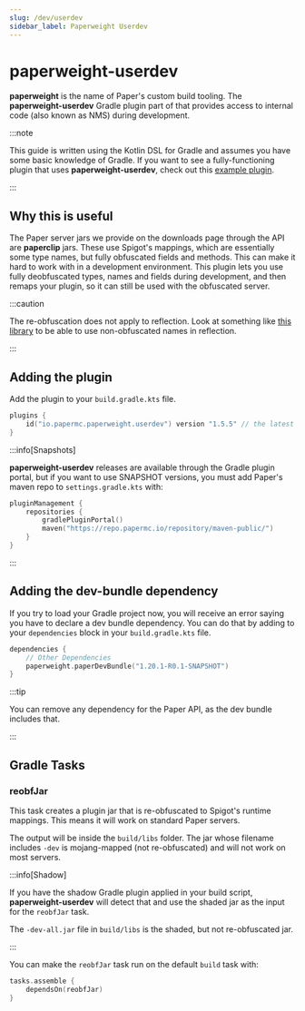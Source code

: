 ```yaml
---
slug: /dev/userdev
sidebar_label: Paperweight Userdev
---
```


# paperweight-userdev

**paperweight** is the name of Paper's custom build tooling. The **paperweight-userdev** Gradle plugin part of that
provides access to internal code (also known as NMS) during development.

:::note

This guide is written using the Kotlin DSL for Gradle and assumes you have some basic knowledge of Gradle.
If you want to see a fully-functioning plugin that uses **paperweight-userdev**,
check out this [example plugin](https://github.com/PaperMC/paperweight-test-plugin).

:::

## Why this is useful
The Paper server jars we provide on the downloads page through the API are **paperclip** jars. These
use Spigot's mappings, which are essentially some type names, but fully obfuscated fields and methods.
This can make it hard to work with in a development environment. This plugin lets you use fully deobfuscated
types, names and fields during development, and then remaps your plugin, so it can still be used with the obfuscated
server.

:::caution

The re-obfuscation does not apply to reflection. Look at something like [this library](https://github.com/jpenilla/reflection-remapper) to be able to
use non-obfuscated names in reflection.

:::

## Adding the plugin
Add the plugin to your `build.gradle.kts` file.
```kotlin
plugins {
    id("io.papermc.paperweight.userdev") version "1.5.5" // the latest version can be found on the Gradle Plugin Portal
}
```

:::info[Snapshots]

**paperweight-userdev** releases are available through the Gradle plugin portal, but if you
want to use SNAPSHOT versions, you must add Paper's maven repo to `settings.gradle.kts` with:
```kotlin
pluginManagement {
    repositories {
        gradlePluginPortal()
        maven("https://repo.papermc.io/repository/maven-public/")
    }
}
```

:::

## Adding the dev-bundle dependency
If you try to load your Gradle project now, you will receive an error saying you have to declare
a dev bundle dependency. You can do that by adding to your `dependencies` block in your `build.gradle.kts`
file.

```kotlin
dependencies {
    // Other Dependencies
    paperweight.paperDevBundle("1.20.1-R0.1-SNAPSHOT")
}
```
:::tip

You can remove any dependency for the Paper API, as the dev bundle includes that.

:::

## Gradle Tasks

### reobfJar

This task creates a plugin jar that is re-obfuscated to Spigot's runtime mappings.
This means it will work on standard Paper servers.

The output will be inside the `build/libs` folder. The jar whose filename includes `-dev`
is mojang-mapped (not re-obfuscated) and will not work on most servers.

:::info[Shadow]

If you have the shadow Gradle plugin applied in your build script, **paperweight-userdev** will
detect that and use the shaded jar as the input for the `reobfJar` task.

The `-dev-all.jar` file in `build/libs` is the shaded, but not re-obfuscated jar.

:::

You can make the `reobfJar` task run on the default `build` task with:
```kotlin
tasks.assemble {
    dependsOn(reobfJar)
}
```

